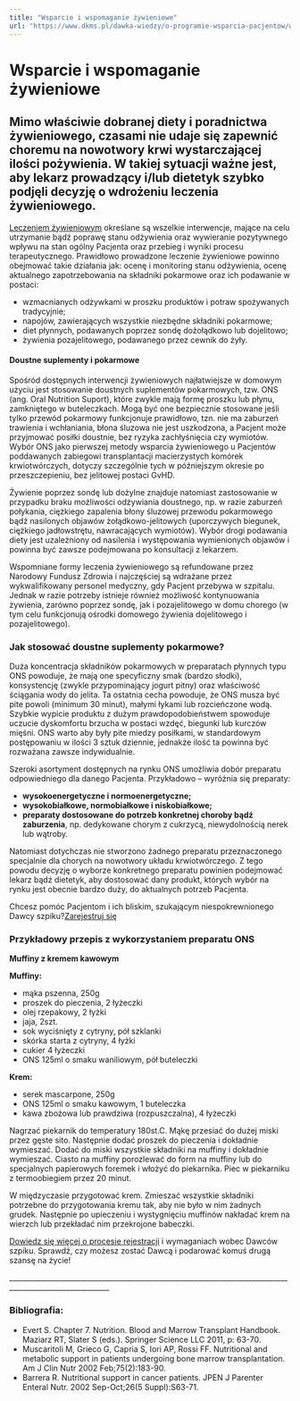 ```yaml
---
title: "Wsparcie i wspomaganie żywieniowe"
url: "https://www.dkms.pl/dawka-wiedzy/o-programie-wsparcia-pacjentow/wsparcie-oraz-wspomaganie-zywieniowe"
---
```


# Wsparcie i wspomaganie żywieniowe

## Mimo właściwie dobranej diety i poradnictwa żywieniowego, czasami nie udaje się zapewnić choremu na nowotwory krwi wystarczającej ilości pożywienia. W takiej sytuacji ważne jest, aby lekarz prowadzący i/lub dietetyk szybko podjęli decyzję o wdrożeniu leczenia żywieniowego. 

[Leczeniem żywieniowym](/dawka-wiedzy/o-programie-wsparcia-pacjentow/webinary-zywienie "Żywienie Pacjentów chorych na nowotwory krwi na różnych etapach choroby- webinary") określane są wszelkie interwencje, mające na celu utrzymanie bądź poprawę stanu odżywienia oraz wywieranie pozytywnego wpływu na stan ogólny Pacjenta oraz przebieg i wyniki procesu terapeutycznego. Prawidłowo prowadzone leczenie żywieniowe powinno obejmować takie działania jak: ocenę i monitoring stanu odżywienia, ocenę aktualnego zapotrzebowania na składniki pokarmowe oraz ich podawanie w postaci:


* wzmacnianych odżywkami w proszku produktów i potraw spożywanych tradycyjnie;
* napojów, zawierających wszystkie niezbędne składniki pokarmowe;
* diet płynnych, podawanych poprzez sondę dożołądkowo lub dojelitowo;
* żywienia pozajelitowego, podawanego przez cewnik do żyły.


#### Doustne suplementy i pokarmowe


Spośród dostępnych interwencji żywieniowych najłatwiejsze w domowym użyciu jest stosowanie doustnych suplementów pokarmowych, tzw. ONS (ang. Oral Nutrition Suport), które zwykle mają formę proszku lub płynu, zamkniętego w buteleczkach. Mogą być one bezpiecznie stosowane jeśli tylko przewód pokarmowy funkcjonuje prawidłowo, tzn. nie ma zaburzeń trawienia i wchłaniania, błona śluzowa nie jest uszkodzona, a Pacjent może przyjmować posiłki doustnie, bez ryzyka zachłyśnięcia czy wymiotów. Wybór ONS jako pierwszej metody wsparcia żywieniowego u Pacjentów poddawanych zabiegowi transplantacji macierzystych komórek krwiotwórczych, dotyczy szczególnie tych w późniejszym okresie po przeszczepieniu, bez jelitowej postaci GvHD.


Żywienie poprzez sondę lub dożylne znajduje natomiast zastosowanie w przypadku braku możliwości odżywiania doustnego, np. w razie zaburzeń połykania, ciężkiego zapalenia błony śluzowej przewodu pokarmowego bądź nasilonych objawów żołądkowo\-jelitowych (uporczywych biegunek, ciężkiego jadłowstrętu, nawracających wymiotów). Wybór drogi podawania diety jest uzależniony od nasilenia i występowania wymienionych objawów i powinna być zawsze podejmowana po konsultacji z lekarzem.


Wspomniane formy leczenia żywieniowego są refundowane przez Narodowy Fundusz Zdrowia i najczęściej są wdrażane przez wykwalifikowany personel medyczny, gdy Pacjent przebywa w szpitalu. Jednak w razie potrzeby istnieje również możliwość kontynuowania żywienia, zarówno poprzez sondę, jak i pozajelitowego w domu chorego (w tym celu funkcjonują ośrodki domowego żywienia dojelitowego i pozajelitowego).


### Jak stosować doustne suplementy pokarmowe?


Duża koncentracja składników pokarmowych w preparatach płynnych typu ONS powoduje, że mają one specyficzny smak (bardzo słodki), konsystencję (zwykle przypominający jogurt pitny) oraz właściwość ściągania wody do jelita. Ta ostatnia cecha powoduje, że ONS musza być pite powoli (minimum 30 minut), małymi łykami lub rozcieńczone wodą. Szybkie wypicie produktu z dużym prawdopodobieństwem spowoduje uczucie dyskomfortu brzucha w postaci wzdęć, biegunki lub kurczów mięśni. ONS warto aby były pite miedzy posiłkami, w standardowym postępowaniu w ilości 3 sztuk dziennie, jednakże ilość ta powinna być rozważana zawsze indywidualnie.


Szeroki asortyment dostępnych na rynku ONS umożliwia dobór preparatu odpowiedniego dla danego Pacjenta. Przykładowo – wyróżnia się preparaty:


* **wysokoenergetyczne i normoenergetyczne;**
* **wysokobiałkowe, normobiałkowe i niskobiałkowe;**
* **preparaty dostosowane do potrzeb konkretnej choroby bądź zaburzenia**, np. dedykowane chorym z cukrzycą, niewydolnością nerek lub wątroby.


Natomiast dotychczas nie stworzono żadnego preparatu przeznaczonego specjalnie dla chorych na nowotwory układu krwiotwórczego. Z tego powodu decyzję o wyborze konkretnego preparatu powinien podejmować lekarz bądź dietetyk, aby dostosować dany produkt, których wybór na rynku jest obecnie bardzo duży, do aktualnych potrzeb Pacjenta.


Chcesz pomóc Pacjentom i ich bliskim, szukającym niespokrewnionego Dawcy szpiku?[Zarejestruj się](/zarejestruj-sie-teraz "Zarejestruj sie teraz")
### Przykładowy przepis z wykorzystaniem preparatu ONS


**Muffiny z kremem kawowym**


**Muffiny:**


* mąka pszenna, 250g
* proszek do pieczenia, 2 łyżeczki
* olej rzepakowy, 2 łyżki
* jaja, 2szt.
* sok wyciśnięty z cytryny, pół szklanki
* skórka starta z cytryny, 4 łyżki
* cukier 4 łyżeczki
* ONS 125ml o smaku waniliowym, pół buteleczki


**Krem:**


* serek mascarpone, 250g
* ONS 125ml o smaku kawowym, 1 buteleczka
* kawa zbożowa lub prawdziwa (rozpuszczalna), 4 łyżeczki


Nagrzać piekarnik do temperatury 180st.C. Mąkę przesiać do dużej miski przez gęste sito. Następnie dodać proszek do pieczenia i dokładnie wymieszać. Dodać do miski wszystkie składniki na muffiny i dokładnie wymieszać. Ciasto na muffiny porozlewać do form na muffiny lub do specjalnych papierowych foremek i włożyć do piekarnika. Piec w piekarniku z termoobiegiem przez 20 minut.


W międzyczasie przygotować krem. Zmieszać wszystkie składniki potrzebne do przygotowania kremu tak, aby nie było w nim żadnych grudek. Następnie po upieczeniu i wystygnięciu muffinów nakładać krem na wierzch lub przekładać nim przekrojone babeczki.


[Dowiedz się więcej o procesie rejestracji](https://www.dkms.pl/dawka-wiedzy/o-rejestracji) i wymaganiach wobec Dawców szpiku. Sprawdź, czy możesz zostać Dawcą i podarować komuś drugą szansę na życie!


\_\_\_\_\_\_\_\_\_\_\_\_\_\_\_\_\_\_\_\_\_\_\_\_\_\_\_\_\_\_\_\_\_\_\_\_\_\_\_\_\_\_\_\_\_\_\_\_\_\_\_\_\_\_\_\_\_\_\_\_\_\_\_\_\_\_\_\_\_\_\_\_\_\_\_\_\_\_\_\_\_\_\_\_\_\_\_\_\_\_\_\_\_\_\_\_\_\_\_\_\_\_\_\_\_\_


### Bibliografia:


* Evert S. Chapter 7\. Nutrition. Blood and Marrow Transplant Handbook. Maziarz RT, Slater S (eds.). Springer Science LLC 2011, p: 63\-70\.
* Muscaritoli M, Grieco G, Capria S, Iori AP, Rossi FF. Nutritional and metabolic support in patients undergoing bone marrow transplantation. Am J Clin Nutr 2002 Feb;75(2\):183\-90\.
* Barrera R. Nutritional support in cancer patients. JPEN J Parenter Enteral Nutr. 2002 Sep\-Oct;26(5 Suppl):S63\-71\.

